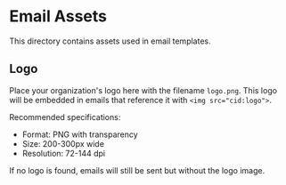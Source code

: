 # Email Assets

This directory contains assets used in email templates.

## Logo

Place your organization's logo here with the filename `logo.png`. This logo will be embedded in emails that reference it with `<img src="cid:logo">`.

Recommended specifications:

-   Format: PNG with transparency
-   Size: 200-300px wide
-   Resolution: 72-144 dpi

If no logo is found, emails will still be sent but without the logo image.
